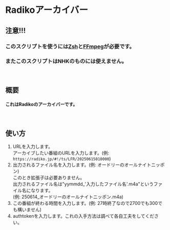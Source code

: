 # Radikoアーカイバー
## 注意!!!
### このスクリプトを使うには[Zsh](https://www.zsh.org/)と[FFmpeg](https://ffmpeg.org/)が必要です。<br>
### またこのスクリプトはNHKのものには使えません。
<br>

## 概要
#### これはRadikoのアーカイバーです。<br>
<br>

## 使い方
1. URLを入力します。<br>
   アーカイブしたい番組のURLを入力します。(例: `https://radiko.jp/#!/ts/LFR/20250615010000`)
2. 出力されるファイル名を入力します。(例: オードリーのオールナイトニッポン)<br>
   このとき拡張子は必要ありません。<br>
   出力されるファイル名は"yymmdd_'入力したファイル名'.m4a"というファイル名になります。<br>
   (例: 250614_オードリーのオールナイトニッポン.m4a)
3. この番組が終わる時間を入力します。(例: 27時終了なので2700でも300でも構いません)
4. authtokenを入力します。これの入手方法は調べて各自工夫をしてください。
